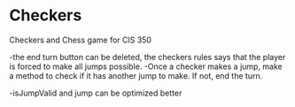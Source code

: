 # Checkers
Checkers and Chess game for CIS 350

-the end turn button can be deleted, the checkers rules says that the player is forced to make all jumps possible.
-Once a checker makes a jump, make a method to check if it has another jump to make.  If not, end the turn.

-isJumpValid and jump can be optimized better

